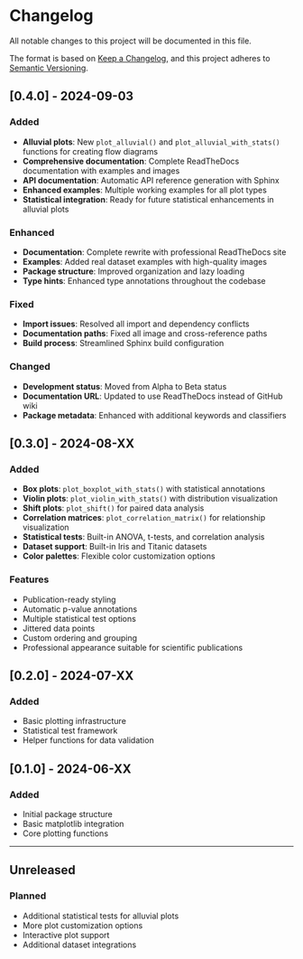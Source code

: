 # Changelog

All notable changes to this project will be documented in this file.

The format is based on [Keep a Changelog](https://keepachangelog.com/en/1.0.0/),
and this project adheres to [Semantic Versioning](https://semver.org/spec/v2.0.0.html).

## [0.4.0] - 2024-09-03

### Added
- **Alluvial plots**: New `plot_alluvial()` and `plot_alluvial_with_stats()` functions for creating flow diagrams
- **Comprehensive documentation**: Complete ReadTheDocs documentation with examples and images
- **API documentation**: Automatic API reference generation with Sphinx
- **Enhanced examples**: Multiple working examples for all plot types
- **Statistical integration**: Ready for future statistical enhancements in alluvial plots

### Enhanced
- **Documentation**: Complete rewrite with professional ReadTheDocs site
- **Examples**: Added real dataset examples with high-quality images
- **Package structure**: Improved organization and lazy loading
- **Type hints**: Enhanced type annotations throughout the codebase

### Fixed
- **Import issues**: Resolved all import and dependency conflicts
- **Documentation paths**: Fixed all image and cross-reference paths
- **Build process**: Streamlined Sphinx build configuration

### Changed
- **Development status**: Moved from Alpha to Beta status
- **Documentation URL**: Updated to use ReadTheDocs instead of GitHub wiki
- **Package metadata**: Enhanced with additional keywords and classifiers

## [0.3.0] - 2024-08-XX

### Added
- **Box plots**: `plot_boxplot_with_stats()` with statistical annotations
- **Violin plots**: `plot_violin_with_stats()` with distribution visualization
- **Shift plots**: `plot_shift()` for paired data analysis
- **Correlation matrices**: `plot_correlation_matrix()` for relationship visualization
- **Statistical tests**: Built-in ANOVA, t-tests, and correlation analysis
- **Dataset support**: Built-in Iris and Titanic datasets
- **Color palettes**: Flexible color customization options

### Features
- Publication-ready styling
- Automatic p-value annotations
- Multiple statistical test options
- Jittered data points
- Custom ordering and grouping
- Professional appearance suitable for scientific publications

## [0.2.0] - 2024-07-XX

### Added
- Basic plotting infrastructure
- Statistical test framework
- Helper functions for data validation

## [0.1.0] - 2024-06-XX

### Added
- Initial package structure
- Basic matplotlib integration
- Core plotting functions

---

## Unreleased

### Planned
- Additional statistical tests for alluvial plots
- More plot customization options
- Interactive plot support
- Additional dataset integrations
